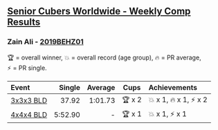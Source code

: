 <style>table {white-space: nowrap;}</style>

## [Senior Cubers Worldwide - Weekly Comp Results](/scw-comp/results/)
### Zain Ali - [2019BEHZ01](https://www.worldcubeassociation.org/persons/2019BEHZ01)

<span style="white-space: nowrap;">🏆 = overall winner</span>, <span style="white-space: nowrap;">💥 = overall record (age group)</span>, <span style="white-space: nowrap;">🔥 = PR average</span>, <span style="white-space: nowrap;">⚡ = PR single</span>.

| Event | Single | Average | Cups | Achievements|
| :-- | --: | --: | :--: | :-- |
| [3x3x3 BLD](333bf.md) | 37.92 | 1:01.73 | 🏆 x 2 | 💥 x 1, 🔥 x 1, ⚡ x 2 |
| [4x4x4 BLD](444bf.md) | 5:52.90 | - | 🏆 x 1 | 💥 x 1, ⚡ x 1 |

<!-- Global site tag (gtag.js) - Google Analytics -->
<script async src="https://www.googletagmanager.com/gtag/js?id=UA-86348435-3"></script>
<script>window.dataLayer = window.dataLayer || []; function gtag() {dataLayer.push(arguments);} gtag('js', new Date()); gtag('config', 'UA-86348435-3');</script>

